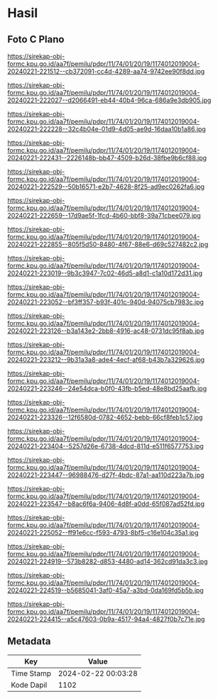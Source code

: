 # Hasil

## Foto C Plano

https://sirekap-obj-formc.kpu.go.id/aa7f/pemilu/pdpr/11/74/01/20/19/1174012019004-20240221-221512--cb372091-cc4d-4289-aa74-9742ee90f8dd.jpg

https://sirekap-obj-formc.kpu.go.id/aa7f/pemilu/pdpr/11/74/01/20/19/1174012019004-20240221-222027--d2066491-eb44-40b4-96ca-686a9e3db905.jpg

https://sirekap-obj-formc.kpu.go.id/aa7f/pemilu/pdpr/11/74/01/20/19/1174012019004-20240221-222228--32c4b04e-01d9-4d05-ae9d-16daa10b1a86.jpg

https://sirekap-obj-formc.kpu.go.id/aa7f/pemilu/pdpr/11/74/01/20/19/1174012019004-20240221-222431--2226148b-bb47-4509-b26d-38fbe9b6cf88.jpg

https://sirekap-obj-formc.kpu.go.id/aa7f/pemilu/pdpr/11/74/01/20/19/1174012019004-20240221-222529--50b16571-e2b7-4628-8f25-ad9ec0262fa6.jpg

https://sirekap-obj-formc.kpu.go.id/aa7f/pemilu/pdpr/11/74/01/20/19/1174012019004-20240221-222659--17d9ae5f-1fcd-4b60-bbf8-39a71cbee079.jpg

https://sirekap-obj-formc.kpu.go.id/aa7f/pemilu/pdpr/11/74/01/20/19/1174012019004-20240221-222855--805f5d50-8480-4f67-88e6-d69c527482c2.jpg

https://sirekap-obj-formc.kpu.go.id/aa7f/pemilu/pdpr/11/74/01/20/19/1174012019004-20240221-223019--9b3c3947-7c02-46d5-a8d1-c1a10d172d31.jpg

https://sirekap-obj-formc.kpu.go.id/aa7f/pemilu/pdpr/11/74/01/20/19/1174012019004-20240221-223052--bf3ff357-b93f-401c-940d-94075cb7983c.jpg

https://sirekap-obj-formc.kpu.go.id/aa7f/pemilu/pdpr/11/74/01/20/19/1174012019004-20240221-223126--b3a143e2-2bb8-4916-ac48-0731dc95f8ab.jpg

https://sirekap-obj-formc.kpu.go.id/aa7f/pemilu/pdpr/11/74/01/20/19/1174012019004-20240221-223212--9b31a3a8-ade4-4ecf-af68-b43b7a329626.jpg

https://sirekap-obj-formc.kpu.go.id/aa7f/pemilu/pdpr/11/74/01/20/19/1174012019004-20240221-223246--24e54dca-b0f0-43fb-b5ed-48e8bd25aafb.jpg

https://sirekap-obj-formc.kpu.go.id/aa7f/pemilu/pdpr/11/74/01/20/19/1174012019004-20240221-223326--12f6580d-0782-4652-bebb-66cf8feb1c57.jpg

https://sirekap-obj-formc.kpu.go.id/aa7f/pemilu/pdpr/11/74/01/20/19/1174012019004-20240221-223404--5257d26e-6738-4dcd-811d-e511f6577753.jpg

https://sirekap-obj-formc.kpu.go.id/aa7f/pemilu/pdpr/11/74/01/20/19/1174012019004-20240221-223447--96988476-d27f-4bdc-87a1-aa110d223a7b.jpg

https://sirekap-obj-formc.kpu.go.id/aa7f/pemilu/pdpr/11/74/01/20/19/1174012019004-20240221-223547--b8ac6f6a-9406-4d8f-a0dd-65f087ad52fd.jpg

https://sirekap-obj-formc.kpu.go.id/aa7f/pemilu/pdpr/11/74/01/20/19/1174012019004-20240221-225052--ff91e6cc-f593-4793-8bf5-c16e104c35a1.jpg

https://sirekap-obj-formc.kpu.go.id/aa7f/pemilu/pdpr/11/74/01/20/19/1174012019004-20240221-224919--573b8282-d853-4480-ad14-362cd91da3c3.jpg

https://sirekap-obj-formc.kpu.go.id/aa7f/pemilu/pdpr/11/74/01/20/19/1174012019004-20240221-224519--b5685041-3af0-45a7-a3bd-0da169fd5b5b.jpg

https://sirekap-obj-formc.kpu.go.id/aa7f/pemilu/pdpr/11/74/01/20/19/1174012019004-20240221-224415--a5c47603-0b9a-4517-94a4-4827f0b7c71e.jpg


## Metadata

| Key        | Value               |
| ---------- | ------------------- |
| Time Stamp | 2024-02-22 00:03:28 |
| Kode Dapil | 1102                |



